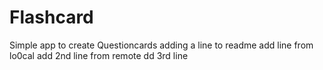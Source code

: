 # Flashcard
Simple app to create Questioncards 
adding a line to readme
add line from lo0cal
add 2nd line from remote
dd 3rd line
